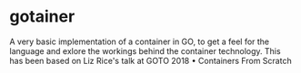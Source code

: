 # gotainer
A very basic implementation of a container in GO, to get a feel for the language and exlore the workings behind the container technology.
This has been based on Liz Rice's talk at GOTO 2018 • Containers From Scratch 
